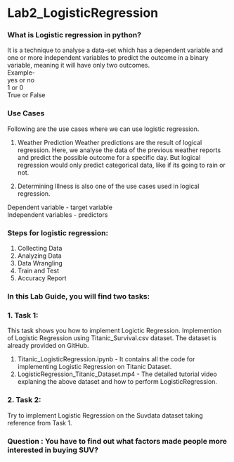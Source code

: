 # Lab2_LogisticRegression

### What is Logistic regression in python? <br> 
It is a technique to analyse a data-set which has a dependent variable and one or more independent variables to predict the outcome in a binary variable, meaning it will have only two outcomes. <br>
Example- <br>
yes or no <br>
1 or 0 <br>
True or False <br>

### Use Cases

Following are the use cases where we can use logistic regression.

1. Weather Prediction
   Weather predictions are the result of logical regression.
   Here, we analyse the data of the previous weather reports and predict the possible outcome for a specific day.
   But logical regression would only predict categorical data, like if its going to rain or not.

2. Determining Illness is also one of the use cases used in logical regression. 


Dependent variable - target variable <br>
Independent variables -  predictors <br>


### Steps for logistic regression:

1. Collecting Data                                                   
2. Analyzing Data                                         
3. Data Wrangling
4. Train and Test                      
5. Accuracy Report


### In this Lab Guide, you will find two tasks:
### 1. Task 1:<br>
This task shows you how to implement Logictic Regression.
Implemention of Logistic Regression using Titanic_Survival.csv dataset. The dataset is already provided on GitHub. <br>
1. Titanic_LogisticRegression.ipynb - It contains all the code for implementing Logistic Regression on Titanic Dataset. <br>
2. LogisticRegression_Titanic_Dataset.mp4 - The detailed tutorial video explaning the above dataset and how to perform LogisticRegression.<br>


### 2. Task 2: <br>
Try to implement Logistic Regression on the Suvdata dataset taking reference from Task 1.  

### Question : You have to find out what factors made people more interested in buying SUV?
